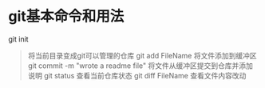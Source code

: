 git基本命令和用法
===
git init
> 将当前目录变成git可以管理的仓库
git add FileName
> 将文件添加到缓冲区
git commit -m "wrote a readme file"
> 将文件从缓冲区提交到仓库并添加说明
git status
> 查看当前仓库状态
git diff FileName
> 查看文件内容改动